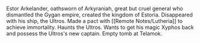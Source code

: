 Estor Arkelander, oathsworn of Arkyraniah, great but cruel general who dismantled the Gygan empire, created the kingdom of Estoria. Disappeared with his ship, the Ultros. Made a pact with [[Remote Notes/Lutheria]] to achieve immortality. Haunts the Ultros. Wants to get his magic Xyphos back and possess the Ultros's new captain. Empty tomb at Telamok.